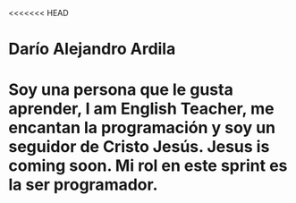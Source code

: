 <<<<<<< HEAD
# Darío Alejandro Ardila
Soy una persona que le gusta aprender, I am English Teacher, me encantan la programación y soy un seguidor de Cristo Jesús. Jesus is coming soon. Mi rol en este sprint es la ser programador.
=======

